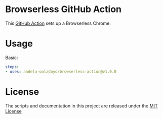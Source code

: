 # Browserless GitHub Action

This [GitHub Action](https://github.com/features/actions) sets up a Browserless Chrome.

# Usage

Basic:
```yaml
steps:
- uses: andela-ooladayo/browserless-action@v1.0.0
```

# License

The scripts and documentation in this project are released under the [MIT License](LICENSE)
